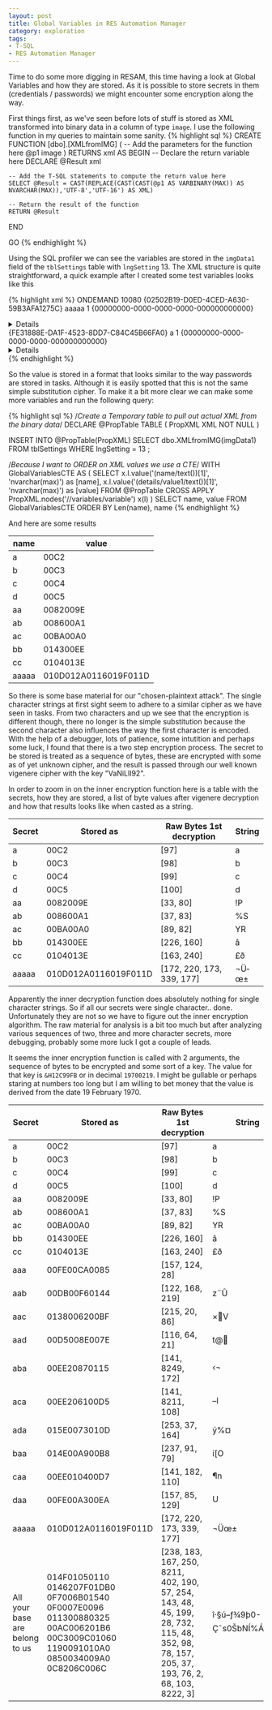 ```yaml
---
layout: post
title: Global Variables in RES Automation Manager
category: exploration
tags:
- T-SQL
- RES Automation Manager
---
```


Time to do some more digging in RESAM, this time having a look at Global Variables and how they are stored. As it is possible to store secrets in them (credentials / passwords) we might encounter some encryption along the way.

First things first, as we've seen before lots of stuff is stored as XML transformed into binary data in a column of type `image`. I use the following function in my queries to maintain some sanity.
{% highlight sql %}
CREATE FUNCTION [dbo].[XMLfromIMG] 
(
	-- Add the parameters for the function here
	@p1 image
)
RETURNS xml
AS
BEGIN
	-- Declare the return variable here
	DECLARE @Result xml

	-- Add the T-SQL statements to compute the return value here
	SELECT @Result = CAST(REPLACE(CAST(CAST(@p1 AS VARBINARY(MAX)) AS NVARCHAR(MAX)),'UTF-8','UTF-16') AS XML)

	-- Return the result of the function
	RETURN @Result

END

GO
{% endhighlight %} 

Using the SQL profiler we can see the variables are stored in the `imgData1` field of the `tblSettings` table with `lngSetting` 13.
The XML structure is quite straightforward, a quick example after I created some test variables looks like this

{% highlight xml %}
<properties>
  <dispatchercache>
    <timing>ONDEMAND</timing>
  </dispatchercache>
  <launchwindow>10080</launchwindow>
  <variablescontainer>
    <categories />
    <variables>
      <variable>
        <guid>{02502B19-D0ED-4CED-A630-59B3AFA1275C}</guid>
        <name>aaaaa</name>
        <description />
        <type>1</type>
        <parentguid>{00000000-0000-0000-0000-000000000000}</parentguid>
        <details>
          <value1>010D012A0116019F011D</value1>
        </details>
      </variable>
      <variable>
        <guid>{FE31888E-DA1F-4523-8DD7-C84C45B66FA0}</guid>
        <name>a</name>
        <description />
        <type>1</type>
        <parentguid>{00000000-0000-0000-0000-000000000000}</parentguid>
        <details>
          <value1>00C2</value1>
        </details>
      </variable>
{% endhighlight %}

So the value is stored in a format that looks similar to the way passwords are stored in tasks. Although it is easily spotted that this is not the same simple substitution cipher. To make it a bit more clear we can make some more variables and run the following query:

{% highlight sql %}
/*Create a Temporary table to pull out actual XML from the binary data*/
DECLARE @PropTable TABLE (
		PropXML XML NOT NULL
		)

INSERT INTO @PropTable(PropXML)
	SELECT dbo.XMLfromIMG(imgData1)
	FROM tblSettings
	WHERE lngSetting = 13
;

/*Because I want to ORDER on XML values we use a CTE*/
WITH GlobalVariablesCTE AS (
    SELECT  x.l.value('(name/text())[1]', 'nvarchar(max)') as [name],
            x.l.value('(details/value1/text())[1]', 'nvarchar(max)') as [value]
	FROM @PropTable
	CROSS APPLY PropXML.nodes('//variables/variable') x(l)
)
SELECT name, value
FROM GlobalVariablesCTE
ORDER BY Len(name), name
{% endhighlight %}

And here are some results

| name  | value                |
|-------|----------------------|
| a     | 00C2                 |
| b     | 00C3                 |
| c     | 00C4                 |
| d     | 00C5                 |
| aa    | 0082009E             |
| ab    | 008600A1             |
| ac    | 00BA00A0             |
| bb    | 014300EE             |
| cc    | 0104013E             |
| aaaaa | 010D012A0116019F011D |


So there is some base material for our "chosen-plaintext attack". The single character strings at first sight seem to adhere to a similar cipher as we have seen in tasks. From two characters and up we see that the encryption is different though, there no longer is the simple substitution because the second character also influences the way the first character is encoded. With the help of a debugger, lots of patience, some intutition and perhaps some luck, I found that there is a two step encryption process. The secret to be stored is treated as a sequence of bytes, these are encrypted with some as of yet unknown cipher, and the result is passed through our well known vigenere cipher with the key "VaNiLlI92".

In order to zoom in on the inner encryption function here is a table with the secrets, how they are stored, a list of byte values after vigenere decryption and how that results looks like when casted as a string.

| Secret| Stored as            | Raw Bytes 1st decryption  | String |
|-------|----------------------|---------------------------|--------|
| a     | 00C2                 | [97]                      | a      |
| b     | 00C3                 | [98]                      | b      |
| c     | 00C4                 | [99]                      | c      |
| d     | 00C5                 | [100]                     | d      |
| aa    | 0082009E             | [33, 80]                  | !P     |
| ab    | 008600A1             | [37, 83]                  | %S     |
| ac    | 00BA00A0             | [89, 82]                  | YR     |
| bb    | 014300EE             | [226, 160]                | â      |
| cc    | 0104013E             | [163, 240]                | £ð     |
| aaaaa | 010D012A0116019F011D | [172, 220, 173, 339, 177] | ¬Ü­œ±   |

Apparently the inner decryption function does absolutely nothing for single character strings. So if all our secrets were single character.. done. Unfortunately they are not so we have to figure out the inner encryption algorithm. The raw material for analysis is a bit too much but after analyzing various sequences of two, three and more character secrets, more debugging, probably some more luck I got a couple of leads.

It seems the inner encryption function is called with 2 arguments, the sequence of bytes to be encrypted and some sort of a key. The value for that key is `&H12C99FB` or in decimal `19700219`. I might be gullable or perhaps staring at numbers too long but I am willing to bet money that the value is derived from the date 19 February 1970.


| Secret| Stored as            | Raw Bytes 1st decryption  | String |
|-------|----------------------|---------------------------|--------|
| a | 00C2 | [97] | a |
| b | 00C3 | [98] | b |
| c | 00C4 | [99] | c |
| d | 00C5 | [100] | d |
| aa | 0082009E | [33, 80] | !P |
| ab | 008600A1 | [37, 83] | %S |
| ac | 00BA00A0 | [89, 82] | YR |
| bb | 014300EE | [226, 160] | â  |
| cc | 0104013E | [163, 240] | £ð |
| aaa | 00FE00CA0085 | [157, 124, 28] | | |
| aab | 00DB00F60144 | [122, 168, 219] | z¨Û |
| aac | 0138006200BF | [215, 20, 86] | ×V |
| aad | 00D5008E007E | [116, 64, 21] | t@ |
| aba | 00EE20870115 | [141, 8249, 172] | ‹¬ |
| aca | 00EE206100D5 | [141, 8211, 108] | –l |
| ada | 015E0073010D | [253, 37, 164] | ý%¤ |
| baa | 014E00A900B8 | [237, 91, 79] | í[O |
| caa | 00EE010400D7 | [141, 182, 110] | ¶n |
| daa | 00FE00A300EA | [157, 85, 129] | U |
| aaaaa | 010D012A0116019F011D | [172, 220, 173, 339, 177] | ¬Ü­œ± |
| All your base are belong to us | 014F01050110 0146207F01DB0 0F7006B01540 0F0007E0096 011300880325 00AC006201B6 00C3009C01060 1190091010A0 0850034009A0 0C8206C006C | [238, 183, 167, 250, 8211, 402, 190, 57, 254, 143, 48, 45, 199, 28, 732, 115, 48, 352, 98, 78, 157, 205, 37, 193, 76, 2, 68, 103, 8222, 3] | î·§ú–ƒ¾9þ0-Ç˜s0ŠbNÍ%ÁLDg„ |